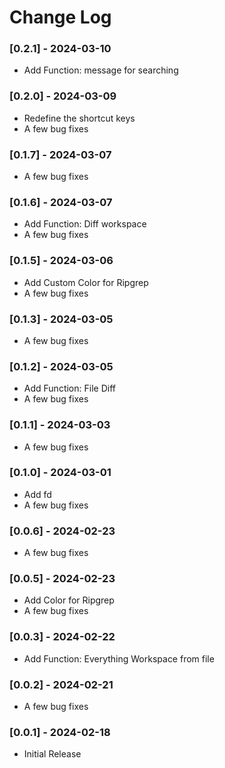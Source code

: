 # Change Log

### [0.2.1] - 2024-03-10

- Add Function: message for searching

### [0.2.0] - 2024-03-09

- Redefine the shortcut keys
- A few bug fixes

### [0.1.7] - 2024-03-07

- A few bug fixes

### [0.1.6] - 2024-03-07

- Add Function: Diff workspace
- A few bug fixes

### [0.1.5] - 2024-03-06

- Add Custom Color for Ripgrep
- A few bug fixes

### [0.1.3] - 2024-03-05

- A few bug fixes

### [0.1.2] - 2024-03-05

- Add Function: File Diff
- A few bug fixes

### [0.1.1] - 2024-03-03

- A few bug fixes

### [0.1.0] - 2024-03-01

- Add fd
- A few bug fixes

### [0.0.6] - 2024-02-23

- A few bug fixes

### [0.0.5] - 2024-02-23

- Add Color for Ripgrep
- A few bug fixes

### [0.0.3] - 2024-02-22

- Add Function: Everything Workspace from file

### [0.0.2] - 2024-02-21

- A few bug fixes

### [0.0.1] - 2024-02-18

- Initial Release
